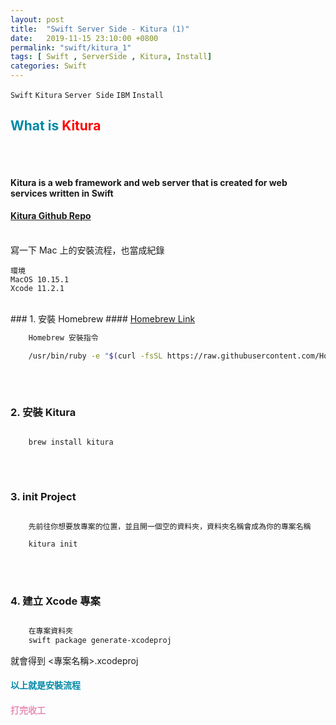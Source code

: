 ```yaml
---
layout: post
title:  "Swift Server Side - Kitura (1)"
date:   2019-11-15 23:10:00 +0800
permalink: "swift/kitura_1"
tags: [ Swift , ServerSide , Kitura, Install] 
categories: Swift
---
```


`Swift` `Kitura` `Server Side` `IBM` `Install`

## <span style="color:#0089A7">What is </span><span style="color:#FF0000">Kitura</span>
###### <br>
#### Kitura is a web framework and web server that is created for web services written in Swift

#### <a href="https://github.com/IBM-Swift/Kitura" target="_blank">Kitura Github Repo</a>
<br>
寫一下 Mac 上的安裝流程，也當成紀錄

    環境
    MacOS 10.15.1
    Xcode 11.2.1

<br>
### 1. 安裝 Homebrew 
#### <a href="https://brew.sh/index_zh-tw" target="_blank">Homebrew Link</a>

```bash
    Homebrew 安裝指令

    /usr/bin/ruby -e "$(curl -fsSL https://raw.githubusercontent.com/Homebrew/install/master/install)"

```
###### <br>
### 2. 安裝 Kitura

```bash

    brew install kitura

```
###### <br>
### 3. init Project

```bash

    先前往你想要放專案的位置，並且開一個空的資料夾，資料夾名稱會成為你的專案名稱

    kitura init

```
###### <br>
### 4. 建立 Xcode 專案
```bash

    在專案資料夾
    swift package generate-xcodeproj

```

就會得到 <專案名稱>.xcodeproj


#### <span style="color:#0089A7">以上就是安裝流程</span>
#### <span style="color:#E88EB6">打完收工</span>
